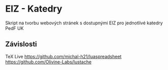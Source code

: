 # EIZ - Katedry

Skript na tvorbu webových stránek s dostupnými EIZ pro jednotlivé katedry PedF UK

## Závislosti

TeX Live
https://github.com/michal-h21/luaspreadsheet
https://github.com/Olivine-Labs/lustache


